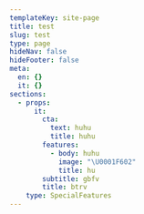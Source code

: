 ```yaml
---
templateKey: site-page
title: test
slug: test
type: page
hideNav: false
hideFooter: false
meta:
  en: {}
  it: {}
sections:
  - props:
      it:
        cta:
          text: huhu
          title: huhu
        features:
          - body: huhu
            image: "\U0001F602"
            title: hu
        subtitle: gbfv
        title: btrv
    type: SpecialFeatures
---
```


